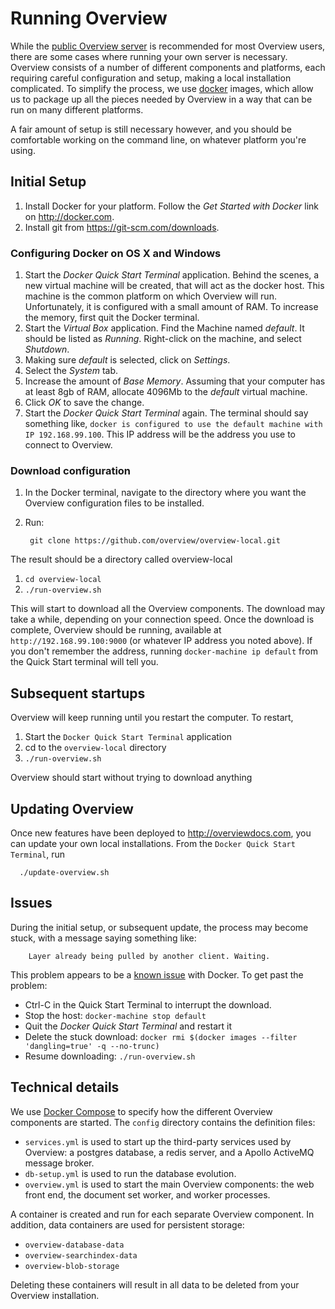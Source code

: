 
Running Overview
================

While the [public Overview server](https://overviewdocs.com) is recommended for most Overview users, there are some cases where running your own server is necessary. Overview consists of a number of different components and platforms, each requiring careful configuration and setup, making a local installation complicated. To simplify the process, we use [docker](http://docker.com) images, which allow us to package up all the pieces needed by Overview in a way that can be run on many different platforms.

A fair amount of setup is still necessary however, and you should be comfortable working on the command line, on whatever platform you're using.


## Initial Setup

1. Install Docker for your platform. Follow the _Get Started with Docker_ link on http://docker.com.
1. Install git from https://git-scm.com/downloads.


### Configuring Docker on OS X and Windows

1. Start the _Docker Quick Start Terminal_ application. Behind the scenes, a new virtual machine will be created, that will act as the docker host. This machine is the common platform on which Overview will run. Unfortunately, it is configured with a small amount of RAM. To increase the memory, first quit the Docker terminal.
1. Start the _Virtual Box_ application. Find the Machine named _default_. It should be listed as _Running_. Right-click on the machine, and select _Shutdown_.
1. Making sure _default_ is selected, click on _Settings_.
1. Select the _System_ tab.
1. Increase the amount of _Base Memory_. Assuming that your computer has at least 8gb of RAM, allocate 4096Mb to the _default_ virtual machine.
1. Click _OK_ to save the change.
1. Start the _Docker Quick Start Terminal_ again.
The terminal should say something like, `docker is configured to use the default machine with IP 192.168.99.100`. This IP address will be the address you use to connect to Overview.

### Download configuration

1. In the Docker terminal, navigate to the directory where you want the Overview configuration files to be installed.
1. Run:

        git clone https://github.com/overview/overview-local.git

The result should be a directory called overview-local

1. `cd overview-local`
1. `./run-overview.sh`

This will start to download all the Overview components. The download may take a while, depending on your connection speed. Once the download is complete, Overview should be running, available at `http://192.168.99.100:9000` (or whatever IP address you noted above).
If you don't remember the address, running `docker-machine ip default` from the Quick Start terminal will tell you.

## Subsequent startups


Overview will keep running until you restart the computer. To restart, 

1. Start the `Docker Quick Start Terminal` application
1. cd to the `overview-local` directory
1. `./run-overview.sh`

Overview should start without trying to download anything


## Updating Overview

Once new features have been deployed to http://overviewdocs.com, you can update your own local installations. From the `Docker Quick Start Terminal`, run

      ./update-overview.sh

## Issues

During the initial setup, or subsequent update, the process may become stuck, with a message saying something like:

        Layer already being pulled by another client. Waiting.

This problem appears to be a [known issue](https://github.com/docker/docker/issues/12823) with Docker. To get past the problem:

  - Ctrl-C in the Quick Start Terminal to interrupt the download.
  - Stop the host: `docker-machine stop default`
  - Quit the _Docker Quick Start Terminal_ and restart it
  - Delete the stuck download: `docker rmi $(docker images --filter 'dangling=true' -q --no-trunc)`
  - Resume downloading: `./run-overview.sh`

        



## Technical details

We use [Docker Compose](https://docs.docker.com/compose/) to specify how the different Overview components are started. The `config` directory contains the definition files:
  - `services.yml` is used to start up the third-party services used by Overview: a postgres database, a redis server, and a Apollo ActiveMQ message broker.
  - `db-setup.yml` is used to run the database evolution.
  - `overview.yml` is used to start the main Overview components: the web front end, the document set worker, and worker processes.


A container is created and run for each separate Overview component. In addition, data containers are used for persistent storage:

  - `overview-database-data`
  - `overview-searchindex-data`
  - `overview-blob-storage`

Deleting these containers will result in all data to be deleted from your Overview installation.


